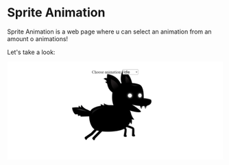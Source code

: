# Sprite Animation
Sprite Animation is a web page where u can select an animation from an amount o animations!

Let's take a look:

![Featured photo](featured.png)